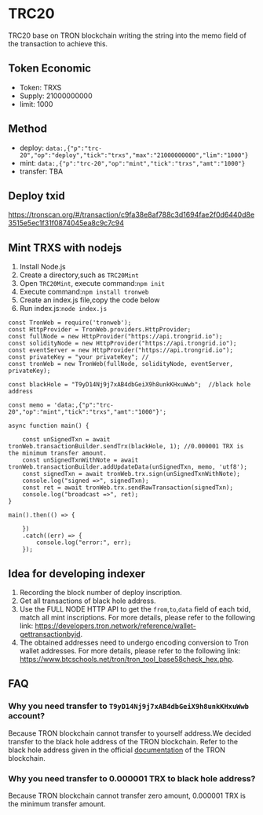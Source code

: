 # TRC20
TRC20 base on TRON blockchain writing the string into the memo field of the transaction to achieve this.

## Token Economic
 - Token: TRXS
 - Supply: 21000000000
 - limit: 1000

## Method
 - deploy: `data:,{"p":"trc-20","op":"deploy","tick":"trxs","max":"21000000000","lim":"1000"}`
 - mint: `data:,{"p":"trc-20","op":"mint","tick":"trxs","amt":"1000"}`
 - transfer: TBA

## Deploy txid
https://tronscan.org/#/transaction/c9fa38e8af788c3d1694fae2f0d6440d8e3515e5ec1f31f0874045ea8c9c7c94

## Mint TRXS with nodejs
1. Install Node.js
2. Create a directory,such as `TRC20Mint`
3. Open `TRC20Mint`, execute command:`npm init`
4. Execute command:`npm install tronweb `
5. Create an index.js file,copy the code below
6. Run index.js:`node index.js` 

```
const TronWeb = require('tronweb');
const HttpProvider = TronWeb.providers.HttpProvider;
const fullNode = new HttpProvider("https://api.trongrid.io");
const solidityNode = new HttpProvider("https://api.trongrid.io");
const eventServer = new HttpProvider("https://api.trongrid.io");
const privateKey = "your privateKey"; //
const tronWeb = new TronWeb(fullNode, solidityNode, eventServer, privateKey);

const blackHole = "T9yD14Nj9j7xAB4dbGeiX9h8unkKHxuWwb";  //black hole address

const memo = 'data:,{"p":"trc-20","op":"mint","tick":"trxs","amt":"1000"}';  

async function main() {

    const unSignedTxn = await tronWeb.transactionBuilder.sendTrx(blackHole, 1); //0.000001 TRX is the minimum transfer amount.
    const unSignedTxnWithNote = await tronWeb.transactionBuilder.addUpdateData(unSignedTxn, memo, 'utf8');
    const signedTxn = await tronWeb.trx.sign(unSignedTxnWithNote);
    console.log("signed =>", signedTxn);
    const ret = await tronWeb.trx.sendRawTransaction(signedTxn);
    console.log("broadcast =>", ret);
}

main().then(() => {

    })
    .catch((err) => {
        console.log("error:", err);
    });
```


## Idea for developing indexer
1. Recording the block number of deploy inscription.
2. Get all transactions of black hole address.
3. Use the FULL NODE HTTP API to get the `from`,`to`,`data` field of each txid, match all mint inscriptions. For more details, please refer to the following link: https://developers.tron.network/reference/wallet-gettransactionbyid.
4. The obtained addresses need to undergo encoding conversion to Tron wallet addresses. For more details, please refer to the following link: https://www.btcschools.net/tron/tron_tool_base58check_hex.php.


## FAQ
### Why you need transfer to `T9yD14Nj9j7xAB4dbGeiX9h8unkKHxuWwb` account?
Because TRON blockchain cannot transfer to yourself address.We decided transfer to the black hole address of the TRON blockchain. Refer to the black hole address given in the official [documentation](https://developers.tron.network/docs/faq#3-what-is-the-destruction-address-of-tron) of the TRON blockchain. 

### Why you need transfer to 0.000001 TRX to black hole address?
Because TRON blockchain cannot transfer zero amount, 0.000001 TRX is the minimum transfer amount.





